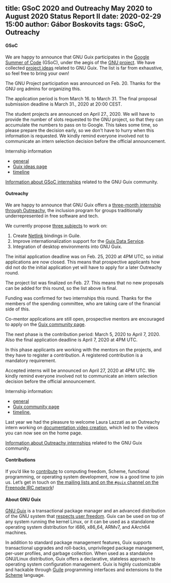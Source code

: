 title: GSoC 2020 and Outreachy May 2020 to August 2020 Status Report II
date: 2020-02-29 15:00
author: Gábor Boskovits
tags: GSoC, Outreachy
---


#### GSoC

We are happy to announce that GNU Guix participates in the
[Google Summer of Code](https://summerofcode.withgoogle.com/) (GSoC),
under the aegis of the
[GNU project](https://www.gnu.org/software/soc-projects/ideas-2020.html).
We have collected [project ideas](https://libreplanet.org/wiki/Group:Guix/GSoC-2020) related to GNU Guix.
The list is far from exhaustive, so feel free to bring your own!

The GNU Project participation was announced on Feb. 20. Thanks for the GNU org admins for organizing this.

The application period is from March 16. to March 31. The final proposal submission deadline is March 31., 2020 at 20:00 CEST.

The student projects are announced on April 27., 2020. We will have to provide the number of slots requested to the GNU
project, so that they can accumulate the numbers to pass on to Google. This takes some time, so please prepare the decision
early, so we don't have to hurry when this information is requested. We kindly remind everyone involved
not to communicate an intern selection decision before the official announcement.

Internship information
- [general](https://summerofcode.withgoogle.com/)
- [Guix ideas page](https://libreplanet.org/wiki/Group:Guix/GSoC-2020)
- [timeline](https://summerofcode.withgoogle.com/how-it-works/#timeline)

[Information about GSoC internships](https://guix.gnu.org/blog/tags/gsoc/) related to the GNU Guix community.


#### Outreachy

We are happy to announce that GNU Guix offers a
[three-month internship through Outreachy](https://www.outreachy.org),
the inclusion program for groups traditionally underrepresented in free
software and tech.

We currently propose [three subjects](https://www.outreachy.org/apply/project-selection/#gnu-guix) to work on:

1. Create [Netlink](https://linux.die.net/man/7/netlink) bindings in Guile.
2. Improve internationalization support for the [Guix Data Service](http://data.guix.gnu.org).
3. Integration of desktop environments into GNU Guix.

The initial application deadline was on Feb. 25, 2020 at 4PM UTC, so initial applications are now closed.
This means that prospective applicants how did not do the initial application yet will have to apply for
a later Outreachy round.

The project list was finalized on Feb. 27. This means that no new proposals can be added for this round, so
the list above is final.

Funding was confirmed for two internships this round. Thanks for the members of the spending committee, who
are taking care of the financial side of this.

Co-mentor applications are still open, prospective mentors are encouraged to apply on the
[Guix community page](https://www.outreachy.org/communities/cfp/gnu-guix/).

The next phase is the contribution period: March 5, 2020 to April 7, 2020.
Also the final application deadline is April 7, 2020 at 4PM UTC.

In this phase applicants are working with the mentors on the projects,
and they have to register a contribution. A registered contribution
is a mandatory requirement.

Accepted interns will be announced on April 27, 2020 at 4PM UTC. We kindly remind everyone involved
not to communicate an intern selection decision before the official announcement.

Internship information:
- [general](https://www.outreachy.org)
- [Guix community page](https://www.outreachy.org/communities/cfp/gnu-guix/)
- [timeline](https://www.outreachy.org/apply/project-selection),

Last year we had the pleasure to welcome Laura Lazzati as an Outreachy intern working on
[documentation video creation](https://guix.gnu.org/blog/2019/documentation-video-creation/),
which led to the videos you can now see on the home page.

[Information about Outreachy internships](https://guix.gnu.org/blog/tags/outreachy/) related to the GNU Guix community.


#### Contributions

If you’d like to [contribute](https://guix.gnu.org/manual/en/html_node/Contributing.html)
to computing freedom, Scheme, functional programming, or operating system
development, now is a good time to join us. Let’s get in touch on
[the mailing lists and on the `#guix` channel on the Freenode IRC
network](https://guix.gnu.org/contact/)!


#### About GNU Guix

[GNU Guix](https://guix.gnu.org) is a transactional package
manager and an advanced distribution of the GNU system that [respects
user
freedom](https://www.gnu.org/distros/free-system-distribution-guidelines.html).
Guix can be used on top of any system running the kernel Linux, or it
can be used as a standalone operating system distribution for i686,
x86_64, ARMv7, and AArch64 machines.

In addition to standard package management features, Guix supports
transactional upgrades and roll-backs, unprivileged package management,
per-user profiles, and garbage collection.  When used as a standalone
GNU/Linux distribution, Guix offers a declarative, stateless approach to
operating system configuration management.  Guix is highly customizable
and hackable through [Guile](https://www.gnu.org/software/guile)
programming interfaces and extensions to the
[Scheme](http://schemers.org) language.
